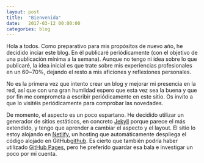 ```yaml
---
layout: post
title:  "Bienvenida"
date:   2017-03-12 00:00:00
categories: blog
---
```


Hola a todos. Como preparativo para mis propósitos de nuevo año, he decidido inciar este blog. En él publicaré periódicamente (con el objetivo de una publicación mínima a la semana). Aunque no tengo ni idea sobre lo que publicaré, la idea inicial es que trate sobre mis experiencias profesionales en un 60~70%, dejando el resto a mis aficiones y reflexiones personales. 

No es la primera vez que intento crear un blog y mejorar mi presencia en la red, así que con una gran humildad espero que esta vez sea la buena y que por fin me comprometa a escribir periódicamente en este sitio. Os invito a que lo visitéis periódicamente para comprobar las novedades.

De momento, el aspecto es un poco espartano. He decidido utilizar un generador de sitios estáticos, en concreto [Jekyll][jekyll] porque parece el más extendido, y tengo que aprender a cambiar el aspecto y el layout. El sitio lo estoy alojando en [Netlify][netlify], un hosting que automáticamente despliega el código alojado en GitHub[github]. Es cierto que también podría haber utilizado [GitHub Pages][github-pages], pero he preferido guardar esa bala e investigar un poco por mi cuenta.

[jekyll]: http://jekyllrb.com
[netlify]: https://www.netlify.com/
[github]: https://github.com/mallorente/personal-site-jekyll
[github-pages]: https://help.github.com/articles/using-jekyll-as-a-static-site-generator-with-github-pages/ 